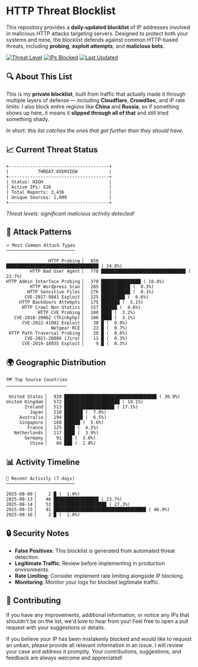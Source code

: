 # HTTP Threat Blocklist

This repository provides a **daily-updated blocklist** of IP addresses involved in malicious HTTP attacks targeting servers. Designed to protect both your systems and mine, the blocklist defends against common HTTP-based threats, including **probing**, **exploit attempts**, and **malicious bots**.

[![Threat Level](https://img.shields.io/badge/Threat%20Level-HIGH-red)](.)
[![IPs Blocked](https://img.shields.io/badge/IPs%20Blocked-526-blue)](.)
[![Last Updated](https://img.shields.io/badge/Updated-2025--08--16-brightgreen)](.)

## 🔍 About This List

This is my **private blocklist**, built from traffic that actually made it through multiple layers of defense — including **Cloudflare**, **CrowdSec**, and IP rate limits. I also block entire regions like **China** and **Russia**, so if something shows up here, it means it **slipped through all of that** and still tried something shady.

*In short: this list catches the ones that got further than they should have.*

## 📈 Current Threat Status

```
+--------------------------------------+
|           THREAT OVERVIEW            |
+--------------------------------------+
| Status: HIGH                         |
| Active IPs: 526                      |
| Total Reports: 3,436                 |
| Unique Sources: 1,090                |
+--------------------------------------+
```

*Threat levels: significant malicious activity detected!*

## 🎯 Attack Patterns

```
🔥 Most Common Attack Types
──────────────────────────

                HTTP Probing ▏  850 ███████████████████████████████████ ( 24.8%)
         HTTP Bad User Agent ▏  778 ████████████████████████████████ ( 22.7%)
HTTP Admin Interface Probing ▏  370 ███████████████ ( 10.8%)
         HTTP Wordpress Scan ▏  285 ███████████ (  8.3%)
        HTTP Sensitive Files ▏  276 ███████████ (  8.1%)
       CVE-2017-9841 Exploit ▏  225 █████████ (  6.6%)
     HTTP Backdoors Attempts ▏  175 ███████ (  5.1%)
      HTTP Crawl Non Statics ▏  157 ██████ (  4.6%)
            HTTP CVE Probing ▏  108 ████ (  3.2%)
   CVE-2018-20062 (Thinkphp) ▏  106 ████ (  3.1%)
      CVE-2022-41082 Exploit ▏   30 █ (  0.9%)
                 Netgear RCE ▏   23 █ (  0.7%)
 HTTP Path Traversal Probing ▏   20 █ (  0.6%)
       CVE-2021-26086 (Jira) ▏   11 █ (  0.3%)
      CVE-2019-18935 Exploit ▏    9 █ (  0.3%)
```

## 🌍 Geographic Distribution

```
🗺️ Top Source Countries
───────────────────────

 United States ▏  928 ███████████████████████████████████ ( 30.9%)
United Kingdom ▏  572 █████████████████████ ( 19.1%)
       Ireland ▏  513 ███████████████████ ( 17.1%)
         Japan ▏  210 ███████ (  7.0%)
     Australia ▏  194 ███████ (  6.5%)
     Singapore ▏  168 ██████ (  5.6%)
        France ▏  125 ████ (  4.2%)
   Netherlands ▏  117 ████ (  3.9%)
       Germany ▏   91 ███ (  3.0%)
         China ▏   84 ███ (  2.8%)
```

## 📊 Activity Timeline

```
📅 Recent Activity (7 days)
──────────────────────────

2025-08-09 ▏    2 █ (  1.0%)
2025-08-13 ▏   46 █████████████████ ( 23.7%)
2025-08-14 ▏   53 ████████████████████ ( 27.3%)
2025-08-15 ▏   91 ███████████████████████████████████ ( 46.9%)
2025-08-16 ▏    2 █ (  1.0%)
```

## 🔒 Security Notes

- **False Positives**: This blocklist is generated from automated threat detection.
- **Legitimate Traffic**: Review before implementing in production environments.
- **Rate Limiting**: Consider implement rate limiting alongside IP blocking.
- **Monitoring**: Monitor your logs for blocked legitimate traffic.

## 🤝 Contributing

If you have any improvements, additional information, or notice any IPs that shouldn't be on the list, we'd love to hear from you! Feel free to open a pull request with your suggestions or details.

If you believe your IP has been mistakenly blocked and would like to request an unban, please provide all relevant information in an issue. I will review your case and address it promptly. Your contributions, suggestions, and feedback are always welcome and appreciated!